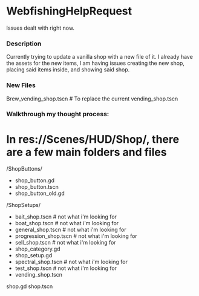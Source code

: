 # WebfishingHelpRequest

Issues dealt with right now.

### Description

Currently trying to update a vanilla shop with a new file of it. I already have the assets for the new items, I am having issues creating the new shop, placing said items inside, and showing said shop.

### New Files

Brew_vending_shop.tscn # To replace the current vending_shop.tscn

### Walkthrough my thought process:

# In res://Scenes/HUD/Shop/, there are a few main folders and files

/ShopButtons/
- shop_button.gd
- shop_button.tscn
- shop_button_old.gd

/ShopSetups/
- bait_shop.tscn  # not what i'm looking for
- boat_shop.tscn  # not what i'm looking for
- general_shop.tscn  # not what i'm looking for
- progression_shop.tscn  # not what i'm looking for
- sell_shop.tscn  # not what i'm looking for
- shop_category.gd 
- shop_setup.gd
- spectral_shop.tscn  # not what i'm looking for
- test_shop.tscn  # not what i'm looking for
- vending_shop.tscn

shop.gd
shop.tscn

